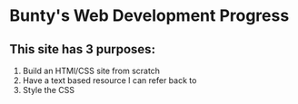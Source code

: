 # Bunty's Web Development Progress

## This site has 3 purposes:
1. Build an HTMl/CSS site from scratch
2. Have a text based resource I can refer back to
3. Style the CSS
